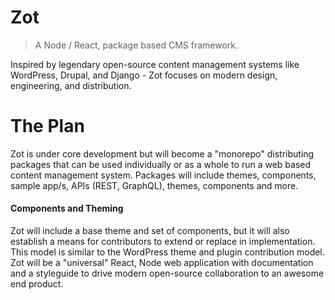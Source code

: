 # Zot

> A Node / React, package based CMS framework.

Inspired by legendary open-source content management systems like WordPress, Drupal, and Django - Zot focuses on modern design, engineering, and distribution.

# The Plan

Zot is under core development but will become a "monorepo" distributing packages that can be used individually or as a whole to run a web based content management system. Packages will include themes, components, sample app/s, APIs (REST, GraphQL), themes, components and more.

#### Components and Theming

Zot will include a base theme and set of components, but it will also establish a means for contributors to extend or replace in implementation. This model is similar to the WordPress theme and plugin contribution model. Zot will be a "universal" React, Node web application with documentation and a styleguide to drive modern open-source collaboration to an awesome end product.

